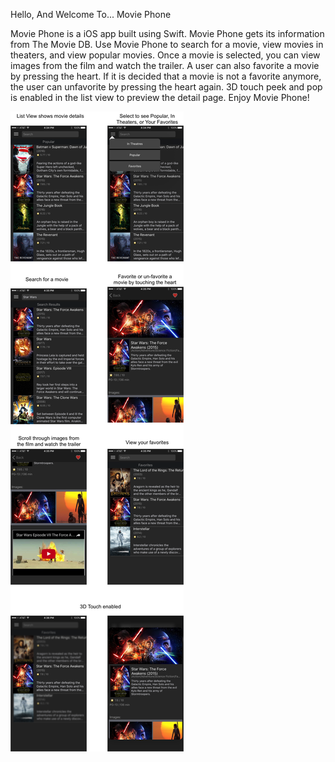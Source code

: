 Hello, And Welcome To... Movie Phone


Movie Phone is a iOS app built using Swift. Movie Phone gets its information from The Movie DB. Use Movie Phone to search for a
movie, view movies in theaters, and view popular movies. Once a movie is selected, you can view images from the film and watch the trailer. 
A user can also favorite a movie by pressing the heart. If it is decided that a movie is not a favorite anymore, the user can unfavorite 
by pressing the heart again. 3D touch peek and pop is enabled in the list view to preview the detail page.
Enjoy Movie Phone!

![alt tag](walkthrough.png)
